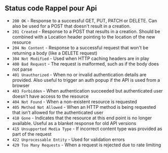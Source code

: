 ## Status code Rappel  pour Api

- `200 OK` - Response to a successful GET, PUT, PATCH or DELETE. Can also be used for a POST that doesn't result in a creation.
- `201 Created` - Response to a POST that results in a creation. Should be combined with a Location header pointing to the location of the new resource
- `204 No Content` - Response to a successful request that won't be returning a body (like a DELETE request)
- `304 Not Modified` - Used when HTTP caching headers are in play
- `400 Bad Request` - The request is malformed, such as if the body does not parse
- `401 Unauthorized` - When no or invalid authentication details are provided. Also useful to trigger an auth popup if the API is used from a browser
- `403 Forbidden` - When authentication succeeded but authenticated user doesn't have access to the resource
- `404 Not Found` - When a non-existent resource is requested
- `405 Method Not Allowed` - When an HTTP method is being requested that isn't allowed for the authenticated user
- `410 Gone` - Indicates that the resource at this end point is no longer available. Useful as a blanket response for old API versions
- `415 Unsupported Media Type` - If incorrect content type was provided as part of the request
- `422 Unprocessable Entity` - Used for validation errors
- `429 Too Many Requests` - When a request is rejected due to rate limiting
